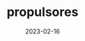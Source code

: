 ---
layout: short
title:  "propulsores"
date:   2023-02-16
tags: devshort profundidades
username: julianblane
tiktok: 7200860541001420038
short: -scyapBYtnY
---
